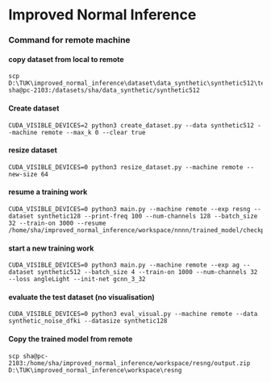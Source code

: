 # Improved Normal Inference

### Command for remote machine

#### copy dataset from local to remote

```
scp D:\TUK\improved_normal_inference\dataset\data_synthetic\synthetic512\test.zip sha@pc-2103:/datasets/sha/data_synthetic/synthetic512
```

#### Create dataset

```
CUDA_VISIBLE_DEVICES=2 python3 create_dataset.py --data synthetic512 --machine remote --max_k 0 --clear true
```

#### resize dataset

```
CUDA_VISIBLE_DEVICES=0 python3 resize_dataset.py --machine remote --new-size 64
```

#### resume a training work

```
CUDA_VISIBLE_DEVICES=0 python3 main.py --machine remote --exp resng --dataset synthetic128 --print-freq 100 --num-channels 128 --batch_size 32 --train-on 3000 --resume /home/sha/improved_normal_inference/workspace/nnnn/trained_model/checkpoint.pth.tar
```

#### start a new training work

```
CUDA_VISIBLE_DEVICES=0 python3 main.py --machine remote --exp ag --dataset synthetic512 --batch_size 4 --train-on 1000 --num-channels 32 --loss angleLight --init-net gcnn_3_32
```

#### evaluate the test dataset (no visualisation)

```
CUDA_VISIBLE_DEVICES=0 python3 eval_visual.py --machine remote --data synthetic_noise_dfki --datasize synthetic128
```

#### Copy the trained model from remote

```
scp sha@pc-2103:/home/sha/improved_normal_inference/workspace/resng/output.zip D:\TUK\improved_normal_inference\workspace\resng
```
